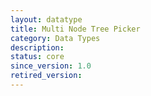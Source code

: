 ```yaml
---
layout: datatype
title: Multi Node Tree Picker
category: Data Types
description:
status: core 
since_version: 1.0
retired_version: 
---
```

